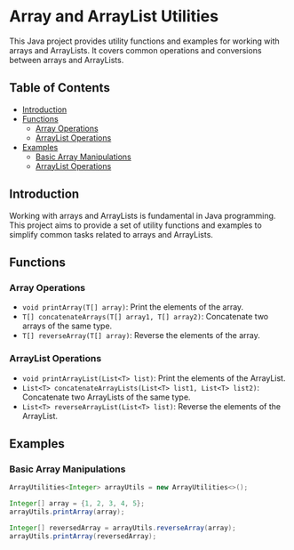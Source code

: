 # Array and ArrayList Utilities

This Java project provides utility functions and examples for working with arrays and ArrayLists. It covers common operations and conversions between arrays and ArrayLists.

## Table of Contents
- [Introduction](#introduction)
- [Functions](#functions)
    - [Array Operations](#array-operations)
    - [ArrayList Operations](#arraylist-operations)
- [Examples](#examples)
    - [Basic Array Manipulations](#basic-array-manipulations)
    - [ArrayList Operations](#arraylist-operations-examples)

## Introduction
Working with arrays and ArrayLists is fundamental in Java programming. This project aims to provide a set of utility functions and examples to simplify common tasks related to arrays and ArrayLists.

## Functions

### Array Operations
- `void printArray(T[] array)`: Print the elements of the array.
- `T[] concatenateArrays(T[] array1, T[] array2)`: Concatenate two arrays of the same type.
- `T[] reverseArray(T[] array)`: Reverse the elements of the array.

### ArrayList Operations
- `void printArrayList(List<T> list)`: Print the elements of the ArrayList.
- `List<T> concatenateArrayLists(List<T> list1, List<T> list2)`: Concatenate two ArrayLists of the same type.
- `List<T> reverseArrayList(List<T> list)`: Reverse the elements of the ArrayList.

## Examples

### Basic Array Manipulations
```java
ArrayUtilities<Integer> arrayUtils = new ArrayUtilities<>();

Integer[] array = {1, 2, 3, 4, 5};
arrayUtils.printArray(array);

Integer[] reversedArray = arrayUtils.reverseArray(array);
arrayUtils.printArray(reversedArray);
